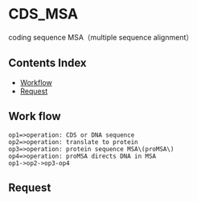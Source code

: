 # CDS_MSA
coding sequence MSA（multiple sequence alignment）

## Contents Index
* [Workflow](#work-flow)
* [Request](#request)

## Work flow
```flow
op1=>operation: CDS or DNA sequence  
op2=>operation: translate to protein  
op3=>operation: protein sequence MSA\(proMSA\)  
op4=>operation: proMSA directs DNA in MSA  
op1->op2->op3-op4

```

## Request
